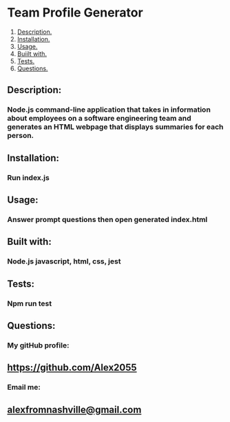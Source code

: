 # Team Profile Generator
    
1. [ Description. ](#desc)
2. [ Installation. ](#instal)
3. [ Usage. ](#use)
4. [ Buiilt with.](#contr)
5. [ Tests.](#test)
6. [ Questions.](#ques)
<a name="desc"></a>
## Description:
### Node.js command-line application that takes in information about employees on a software engineering team and generates an HTML webpage that displays summaries for each person.
<a name="instal"></a>
## Installation:
### Run index.js
<a name="use"></a>
## Usage:
### Answer prompt questions then open generated index.html 
<a name="contr"></a>
## Built with:
### Node.js javascript, html, css, jest
<a name="test"></a>
## Tests:
### Npm run test

<a name="ques"></a>
## Questions:
### My gitHub profile:
## https://github.com/Alex2055
### Email me:
## alexfromnashville@gmail.com
    
